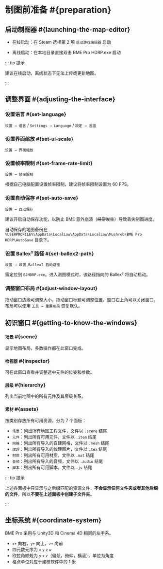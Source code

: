 # 制图前准备 #{preparation}

## 启动制图器 #{launching-the-map-editor}

- 在线启动：在 Steam 选择第 2 项 `启动游戏编辑器` 启动

- 离线启动：在本地目录直接双击 BME Pro HDRP.exe 启动

::: tip 提示

建议在线启动，离线状态下无法上传或更新地图。

:::

## 调整界面 #{adjusting-the-interface}

### 设置语言 #{set-language}

`设置 → 语言` / `Settings → Language` / `設定 → 言語`

### 设置界面缩放 #{set-ui-scale}

`设置 → 界面缩放`

### 设置帧率限制 #{set-frame-rate-limit}

`设置 → 帧率限制`

根据自己电脑配置设置帧率限制，建议将帧率限制设置为 60 FPS。

### 设置自动保存 #{set-auto-save}

`设置 → 自动保存`

建议开启自动保存功能，以防止 BME 意外崩溃（~~经常发生~~）导致丢失制图进度。

自动保存的地图备份在 `%USERPROFILE%\AppData\LocalLow\AppData\LocalLow\Mushreb\BME Pro HDRP\AutoSave` 目录下。

### 设置 Ballex² 路径 #{set-ballex2-path}

`设置 → 设置 Ballex2 启动路径`

需定位到 `B2HDRP.exe`。进入测图模式时，该路径指向的 Ballex² 将自动启动。

### 调整窗口布局 #{adjust-window-layout}

拖动窗口边缘可调整大小，拖动窗口标题可调整位置。窗口右上角可以关闭窗口。布局可以使用 `工具 → 重置布局` 恢复默认。

## 初识窗口 #{getting-to-know-the-windows}

### `场景` #{scene}

显示地图布局，多数操作都在此窗口完成。

### `检视器` #{inspector}

可在此窗口查看并调整选中元件的位姿和参数。

### `层级` #{hierarchy}

列出当前地图中的所有元件及其层级关系。

### `素材` #{assets}

按类别存放所有可用资源。分为 7 个面板：

- `场景`：列出所有地图工程文件，文件以 `.scene` 结尾
- `元件`：列出所有可用元件，文件以 `.item` 结尾
- `网格`：列出所有导入的自建网格，文件以 `.mesh` 结尾
- `纹理`：列出所有导入的纹理图片，文件以 `.tex` 结尾
- `材质`：列出所有可用材质，文件以 `.mat` 结尾
- `音频`：列出所有导入的音频，文件以 `.audio` 结尾
- `脚本`：列出所有可用脚本，文件以 `.js` 结尾

::: tip 提示

上述各面板中只显示与之后缀匹配的资源文件，**不会显示任何文件夹或者其他后缀的文件**，所以**不要在上述面板中创建子文件夹**。

:::

## 坐标系统 #{coordinate-system}

BME Pro 采用与 Unity3D 和 Cinema 4D 相同的左手系。

- `x+` 向右，`y+` 向上，`z+` 向前
- 四元数元序为 `x` `y` `z` `w`
- 欧拉角顺规为 `y` `x` `z`（偏航，俯仰，横滚），单位为角度
- 格点单位对应于建模软件中的 1 米
